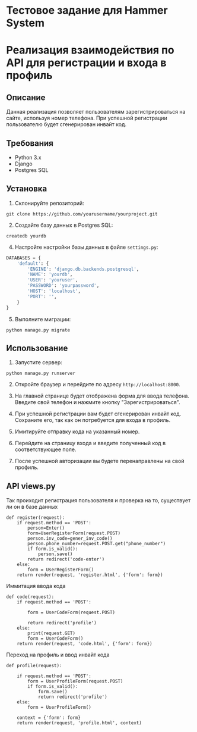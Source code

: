 # Тестовое задание для Hammer System
# Реализация взаимодействия по API для регистрации и входа в профиль

## Описание

Данная реализация позволяет пользователям зарегистрироваться на сайте, используя номер телефона. При успешной регистрации пользователю будет сгенерирован инвайт код.

## Требования

- Python 3.x
- Django
- Postgres SQL

## Установка

1. Склонируйте репозиторий:

```shell
git clone https://github.com/yourusername/yourproject.git
```

2. Создайте базу данных в Postgres SQL:

```shell
createdb yourdb
```

4. Настройте настройки базы данных в файле `settings.py`:

```python
DATABASES = {
    'default': {
        'ENGINE': 'django.db.backends.postgresql',
        'NAME': 'yourdb',
        'USER': 'youruser',
        'PASSWORD': 'yourpassword',
        'HOST': 'localhost',
        'PORT': '',
    }
}
```

5. Выполните миграции:

```shell
python manage.py migrate
```

## Использование

1. Запустите сервер:

```shell
python manage.py runserver
```

2. Откройте браузер и перейдите по адресу `http://localhost:8000`.

3. На главной странице будет отображена форма для ввода телефона. Введите свой телефон и нажмите кнопку "Зарегистрироваться".

4. При успешной регистрации вам будет сгенерирован инвайт код. Сохраните его, так как он потребуется для входа в профиль.

5. Имитируйте отправку кода на указанный номер.

6. Перейдите на страницу входа и введите полученный код в соответствующее поле.

7. После успешной авторизации вы будете перенаправлены на свой профиль.

## API views.py
Так проиходит регистрация пользователя и проверка на то, существует ли он в базе данных
```
def register(request):
    if request.method == 'POST':
        person=Enter()
        form=UserRegisterForm(request.POST)
        person.inv_code=gener_inv_code()
        person.phone_number=request.POST.get("phone_number")
        if form.is_valid():
            person.save()
        return redirect('code-enter')
    else:
        form = UserRegisterForm()
    return render(request, 'register.html', {'form': form})
```
Иммитация ввода кода
```
def code(request):
    if request.method == 'POST':
        
        form = UserCodeForm(request.POST)
        
        return redirect('profile')
    else:
        print(request.GET)
        form = UserCodeForm()
    return render(request, 'code.html', {'form': form})
```
Переход на профиль и ввод инвайт кода
```
def profile(request):
    
    if request.method == 'POST':
        form = UserProfileForm(request.POST)
        if form.is_valid():
            form.save()
            return redirect('profile') 
    else:
        form = UserProfileForm()
    
    context = {'form': form}
    return render(request, 'profile.html', context)
```
